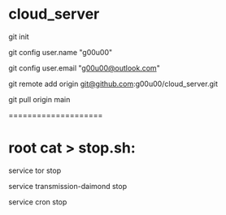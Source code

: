 # cloud_server

git init

git config user.name "g00u00"

git config user.email "g00u00@outlook.com"

git remote add origin git@github.com:g00u00/cloud_server.git

git pull origin main


====================

# root cat > stop.sh:

service tor stop

service transmission-daimond  stop

service cron  stop


